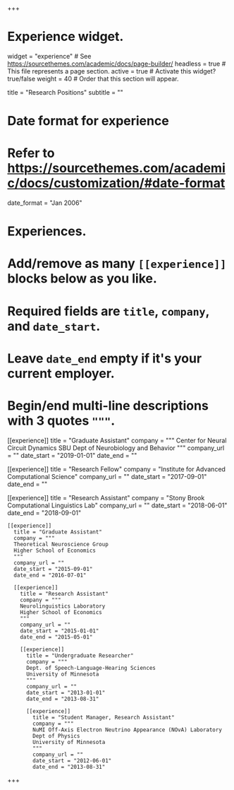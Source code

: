+++
# Experience widget.
widget = "experience"  # See https://sourcethemes.com/academic/docs/page-builder/
headless = true  # This file represents a page section.
active = true  # Activate this widget? true/false
weight = 40  # Order that this section will appear.

title = "Research Positions"
subtitle = ""

# Date format for experience
#   Refer to https://sourcethemes.com/academic/docs/customization/#date-format
date_format = "Jan 2006"

# Experiences.
#   Add/remove as many `[[experience]]` blocks below as you like.
#   Required fields are `title`, `company`, and `date_start`.
#   Leave `date_end` empty if it's your current employer.
#   Begin/end multi-line descriptions with 3 quotes `"""`.
[[experience]]
  title = "Graduate Assistant"
  company = """
  Center for Neural Circuit Dynamics
  SBU Dept of Neurobiology and Behavior
  """
  company_url = ""
  date_start = "2019-01-01"
  date_end = ""

[[experience]]
  title = "Research Fellow"
  company = "Institute for Advanced Computational Science"
  company_url = ""
  date_start = "2017-09-01"
  date_end = ""

  [[experience]]
    title = "Research Assistant"
    company = "Stony Brook Computational Linguistics Lab"
    company_url = ""
    date_start = "2018-06-01"
    date_end = "2018-09-01"

    [[experience]]
      title = "Graduate Assistant"
      company = """
      Theoretical Neuroscience Group
      Higher School of Economics
      """
      company_url = ""
      date_start = "2015-09-01"
      date_end = "2016-07-01"

      [[experience]]
        title = "Research Assistant"
        company = """
        Neurolinguistics Laboratory
        Higher School of Economics
        """
        company_url = ""
        date_start = "2015-01-01"
        date_end = "2015-05-01"

        [[experience]]
          title = "Undergraduate Researcher"
          company = """
          Dept. of Speech-Language-Hearing Sciences
          University of Minnesota
          """
          company_url = ""
          date_start = "2013-01-01"
          date_end = "2013-08-31"

          [[experience]]
            title = "Student Manager, Research Assistant"
            company = """
            NuMI Off-Axis Electron Neutrino Appearance (NOvA) Laboratory
            Dept of Physics
            University of Minnesota
            """
            company_url = ""
            date_start = "2012-06-01"
            date_end = "2013-08-31"

+++
